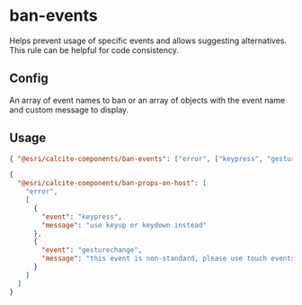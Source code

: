 # ban-events

Helps prevent usage of specific events and allows suggesting alternatives. This rule can be helpful for code consistency.

## Config

An array of event names to ban or an array of objects with the event name and custom message to display.

## Usage

```json
{ "@esri/calcite-components/ban-events": ["error", ["keypress", "gesturechange"]] }
```

```json
{
  "@esri/calcite-components/ban-props-on-host": [
    "error",
    [
      {
        "event": "keypress",
        "message": "use keyup or keydown instead"
      },
      {
        "event": "gesturechange",
        "message": "this event is non-standard, please use touch events instead"
      }
    ]
  ]
}
```
